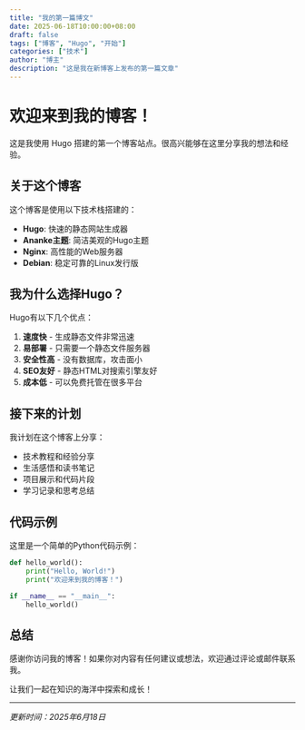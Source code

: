 ```yaml
---
title: "我的第一篇博文"
date: 2025-06-18T10:00:00+08:00
draft: false
tags: ["博客", "Hugo", "开始"]
categories: ["技术"]
author: "博主"
description: "这是我在新博客上发布的第一篇文章"
---
```


# 欢迎来到我的博客！

这是我使用 Hugo 搭建的第一个博客站点。很高兴能够在这里分享我的想法和经验。

## 关于这个博客

这个博客是使用以下技术栈搭建的：

- **Hugo**: 快速的静态网站生成器
- **Ananke主题**: 简洁美观的Hugo主题
- **Nginx**: 高性能的Web服务器
- **Debian**: 稳定可靠的Linux发行版

## 我为什么选择Hugo？

Hugo有以下几个优点：

1. **速度快** - 生成静态文件非常迅速
2. **易部署** - 只需要一个静态文件服务器
3. **安全性高** - 没有数据库，攻击面小
4. **SEO友好** - 静态HTML对搜索引擎友好
5. **成本低** - 可以免费托管在很多平台

## 接下来的计划

我计划在这个博客上分享：

- 技术教程和经验分享
- 生活感悟和读书笔记
- 项目展示和代码片段
- 学习记录和思考总结

## 代码示例

这里是一个简单的Python代码示例：

```python
def hello_world():
    print("Hello, World!")
    print("欢迎来到我的博客！")

if __name__ == "__main__":
    hello_world()
```

## 总结

感谢你访问我的博客！如果你对内容有任何建议或想法，欢迎通过评论或邮件联系我。

让我们一起在知识的海洋中探索和成长！

---

*更新时间：2025年6月18日*
